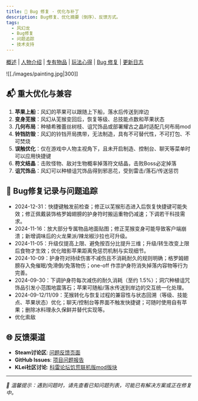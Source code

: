 ```yaml
---
title: 🐛 Bug 修复 · 优化与补丁
description: Bug修复、优化摘要（倒序）、反馈方式。
tags:
  - 风幻龙
  - Bug修复
  - 问题追踪
  - 技术支持
---
```


[概述](./index.md) | [人物介绍](./character.md) | [专有物品](./inventory.md) | [玩法心得](./tips.md) | [Bug 修复](./patches.md) | [更新日志](./changelog.md)

![[./images/painting.jpg|300]]

## 📬️ 重大优化与兼容

1. **苹果上船**：风幻的苹果可以跟随上下船，落水后传送到岸边
2. **变身芜猴**：风幻从芜猴变回后，恢复等级、总技能点数和苹果状态
3. **几何布局**：种植希雅蕾丝树枝、诅咒饰品或部署耀古之晶时适配几何布局mod
4. **铃铛防毁**：风幻的铃铛开局携带，无法制造，具有不可替代性，不可打包、不可焚烧
5. **误触优化**：仅在游戏中人物主视角下，且未开启制造、控制台、聊天等菜单时可以应用快捷键
6. **符文结晶**：击败怪物、敌对生物概率掉落符文结晶，击败Boss必定掉落
7. **诅咒饰品**：风幻可以种植诅咒饰品得到邪恶花，受到雷击/落石/传送惩罚

## 🐞 Bug修复记录与问题追踪

- 2024-12-31：快捷键触发前检查；修正以芜猴形态进入后恢复快捷键可能失效；修正佩戴装饰格罗姆翅膀的护身符时搬运重物仍减速；下调若干科技需求。
- 2024-11-16：放大部分专属物品地面贴图；修正芜猴变身可能导致客户端崩溃；新增调味后的火龙果派/辣龙椒沙拉也可升级。
- 2024-11-05：升级仅提高上限、避免按百分比提升三维；升级/转生改变上限后食物才生效；优化暗影苹果距离免惩罚机制与实现细节。
- 2024-10-09：护身符对持续伤害不减伤且不消耗耐久的规则明确；格罗姆翅膀存入免催眠/免滑倒/免落物伤；one-off 作祟护身符消失掉落内容物等行为完善。
- 2024-09-30：下调护身符每次减伤的耐久消耗（至约 1.5%）；洞穴种植诅咒饰品引发小范围地震落石；苹果可随船/落水传送到岸边的交互统一化处理。
- 2024-09-12/11/09：芜猴转化与恢复过程的兼容性与状态回溯（等级、技能点、苹果状态）优化；聊天/控制台等界面不触发快捷键；可随时使用自有苹果；删除冰料理永久保鲜并替代实现等。
- 优化索敌

## 🌐 反馈渠道

- **Steam讨论区**: [问题反馈页面](https://steamcommunity.com/workshop/filedetails/discussion/3287427802/4428814058378909110)
- **GitHub Issues**: [项目问题报告](https://github.com/yanecc/syelza.dontstarvetogether/issues)
- **KLei社区讨论**: [科雷论坛饥荒联机版mod版块](https://forums.kleientertainment.com/forums/forum/79-dont-starve-together-mods-and-tools)

---

*🔧 温馨提示：遇到问题时，请先查看已知问题列表，可能已有解决方案或正在修复中。*
